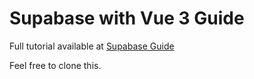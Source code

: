 # Supabase with Vue 3 Guide

Full tutorial available at [Supabase Guide](https://supabase.io/docs/guides/with-vue-3)

Feel free to clone this.